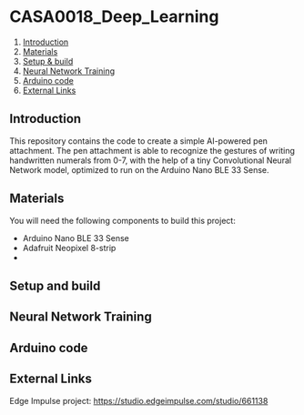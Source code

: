 # CASA0018_Deep_Learning
1. [Introduction](#Introduction)
2. [Materials](#Materials)
3. [Setup & build](#Setup-and-build)
4. [Neural Network Training](#Neural-network-training)
5. [Arduino code](#Arduino-code)
6. [External Links](#External-links)

## Introduction
This repository contains the code to create a simple AI-powered pen attachment. The pen attachment is able to recognize the gestures of writing handwritten numerals from 0-7, with the help of a tiny Convolutional Neural Network model, optimized to run on the Arduino Nano BLE 33 Sense.


## Materials
You will need the following components to build this project:
- Arduino Nano BLE 33 Sense
- Adafruit Neopixel 8-strip
- 

## Setup and build

## Neural Network Training

## Arduino code

## External Links
Edge Impulse project: https://studio.edgeimpulse.com/studio/661138
